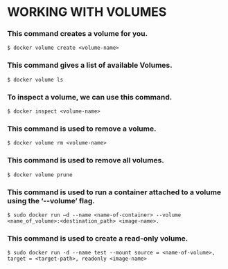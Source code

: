 # WORKING WITH VOLUMES

### This command creates a volume for you.
    $ docker volume create <volume-name>

### This command gives a list of available Volumes.
    $ docker volume ls

### To inspect a volume, we can use this command.
    $ docker inspect <volume-name>

### This command is used to remove a volume. 
    $ docker volume rm <volume-name>

### This command is used to remove all volumes.
    $ docker volume prune

### This command is used to run a container attached to a volume using the ‘--volume’ flag.
    $ sudo docker run –d --name <name-of-container> --volume <name_of_volume>:<destination_path> <image-name>.

### This command is used to create a read-only volume.
    $ sudo docker run -d --name test --mount source = <name-of-volume>, target = <target-path>, readonly <image-name> 